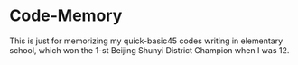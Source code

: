 # Code-Memory
This is just for memorizing my quick-basic45 codes writing in elementary school, which won the 1-st Beijing Shunyi District Champion when I was 12.
